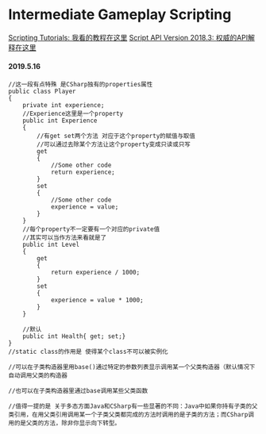 # Intermediate Gameplay Scripting
[Scripting Tutorials: 我看的教程在这里](https://unity3d.com/learn/tutorials/s/scripting?_ga=2.265077702.898767388.1557840587-1730382583.1555070403)
[Script API Version 2018.3: 权威的API解释在这里](https://docs.unity3d.com/2018.3/Documentation/ScriptReference/)
#### 2019.5.16
```CSharp
//这一段有点特殊 是CSharp独有的properties属性 
public class Player
{
    private int experience;   
    //Experience这里是一个property
    public int Experience
    {
        //有get set两个方法 对应于这个property的赋值与取值
        //可以通过去除某个方法让这个property变成只读或只写
        get
        {
            //Some other code
            return experience;
        }
        set
        {
            //Some other code
            experience = value;
        }
    }
    //每个property不一定要有一个对应的private值
    //其实可以当作方法来看就是了
    public int Level
    {
        get
        {
            return experience / 1000;
        }
        set
        {
            experience = value * 1000;
        }
    }
    
    //默认
    public int Health{ get; set;}
}
//static class的作用是 使得某个class不可以被实例化

//可以在子类构造器里用base()通过特定的参数列表显示调用某一个父类构造器（默认情况下自动调用父类的构造器

//也可以在子类构造器里通过base调用某些父类函数

//值得一提的是 关于多态方面Java和CSharp有一些显著的不同：Java中如果你持有子类的父类引用，在用父类引用调用某一个子类父类都完成的方法时调用的是子类的方法；而CSharp调用的是父类的方法，除非你显示向下转型。
```